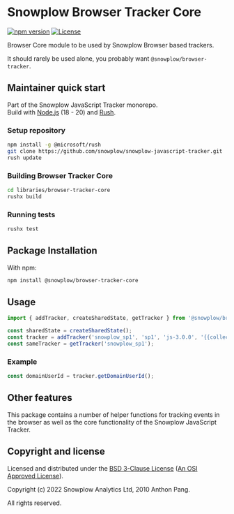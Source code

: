 # Snowplow Browser Tracker Core

[![npm version][npm-image]][npm-url]
[![License][license-image]](LICENSE)

Browser Core module to be used by Snowplow Browser based trackers.

It should rarely be used alone, you probably want `@snowplow/browser-tracker`.

## Maintainer quick start

Part of the Snowplow JavaScript Tracker monorepo.  
Build with [Node.js](https://nodejs.org/en/) (18 - 20) and [Rush](https://rushjs.io/).

### Setup repository

```bash
npm install -g @microsoft/rush 
git clone https://github.com/snowplow/snowplow-javascript-tracker.git
rush update
```

### Building Browser Tracker Core

```bash
cd libraries/browser-tracker-core
rushx build
```

### Running tests

```bash
rushx test
```

## Package Installation

With npm:

```bash
npm install @snowplow/browser-tracker-core
```

## Usage

```js
import { addTracker, createSharedState, getTracker } from '@snowplow/browser-tracker-core';

const sharedState = createSharedState();
const tracker = addTracker('snowplow_sp1', 'sp1', 'js-3.0.0', '{{collector}}', sharedState, {}); // Also stores reference at module level
const sameTracker = getTracker('snowplow_sp1');
```

### Example

```js
const domainUserId = tracker.getDomainUserId();
```

## Other features

This package contains a number of helper functions for tracking events in the browser as well as the core functionality of the Snowplow JavaScript Tracker.

## Copyright and license

Licensed and distributed under the [BSD 3-Clause License](LICENSE) ([An OSI Approved License][osi]).

Copyright (c) 2022 Snowplow Analytics Ltd, 2010 Anthon Pang.

All rights reserved.

[npm-url]: https://www.npmjs.com/package/@snowplow/tracker-core
[npm-image]: https://img.shields.io/npm/v/@snowplow/tracker-core
[docs]: https://docs.snowplowanalytics.com/docs/collecting-data/collecting-from-own-applications/javascript-tracker/
[osi]: https://opensource.org/licenses/BSD-3-Clause
[license-image]: https://img.shields.io/npm/l/@snowplow/browser-tracker-core
